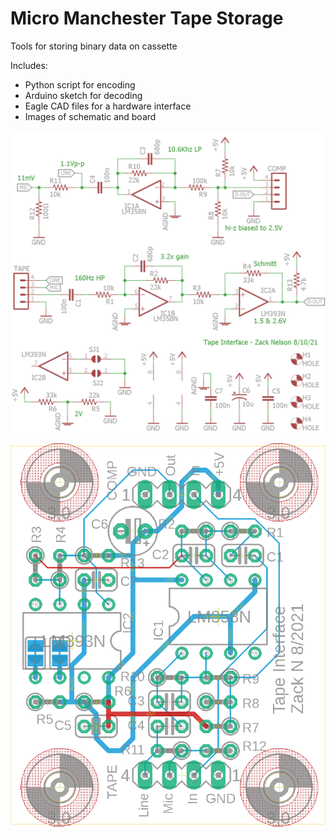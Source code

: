 # Micro Manchester Tape Storage
Tools for storing binary data on cassette

Includes:
  - Python script for encoding
  - Arduino sketch for decoding
  - Eagle CAD files for a hardware interface
  - Images of schematic and board
  
![PCB](https://github.com/Skidlz/Manchester-Tape-Storage/blob/main/Tape%20Interface%20Schem.png)

![Schematic](https://github.com/Skidlz/Manchester-Tape-Storage/blob/main/Tape%20Interface%20PCB.png)
